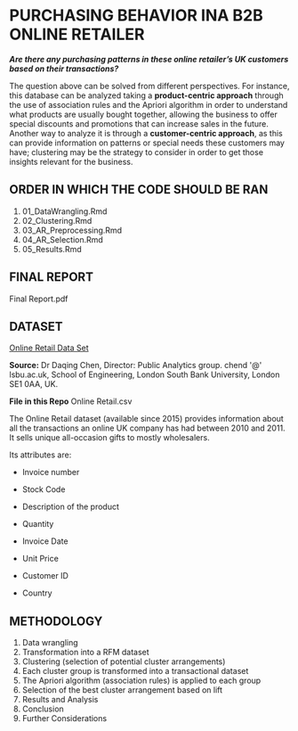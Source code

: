 # PURCHASING BEHAVIOR INA B2B ONLINE RETAILER

**_Are there any purchasing patterns in these online retailer’s UK customers based on their transactions?_**

The question above can be solved from different perspectives. For instance, this database can be analyzed taking a **product-centric approach** through the use of association rules and the Apriori algorithm in order to understand what products are usually bought together, allowing the business to offer special discounts and promotions that can increase sales in the future. Another way to analyze it is through a **customer-centric approach**, as this can provide information on patterns or special needs these customers may have; clustering may be the strategy to consider in order to get those insights relevant for the business. 

## ORDER IN WHICH THE CODE SHOULD BE RAN

1. 01_DataWrangling.Rmd
2. 02_Clustering.Rmd
3. 03_AR_Preprocessing.Rmd
4. 04_AR_Selection.Rmd
5. 05_Results.Rmd

## FINAL REPORT
Final Report.pdf

##  DATASET
[Online Retail Data Set](https://archive.ics.uci.edu/ml/datasets/Online+Retail#)

**Source:**
Dr Daqing Chen, Director: Public Analytics group. chend '@' lsbu.ac.uk, School of Engineering, London South Bank University, London SE1 0AA, UK.

**File in this Repo**
Online Retail.csv

The Online Retail dataset (available since 2015) provides information about all the transactions an online UK company has had between 2010 and 2011. It sells unique all-occasion gifts to mostly wholesalers. 

Its attributes are: 

- Invoice number

- Stock Code  

- Description of the product

- Quantity

- Invoice Date 

- Unit Price

- Customer ID

- Country

## METHODOLOGY

1. Data wrangling
2. Transformation into a RFM dataset
3. Clustering (selection of potential cluster arrangements) 
4. Each cluster group is transformed into a transactional dataset
5. The Apriori algorithm (association rules) is applied to each group
6. Selection of the best cluster arrangement based on lift
7. Results and Analysis
8. Conclusion
9. Further Considerations

